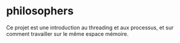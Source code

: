 # philosophers
Ce projet est une introduction au threading et aux processus, et sur comment travailler sur le même espace mémoire.
